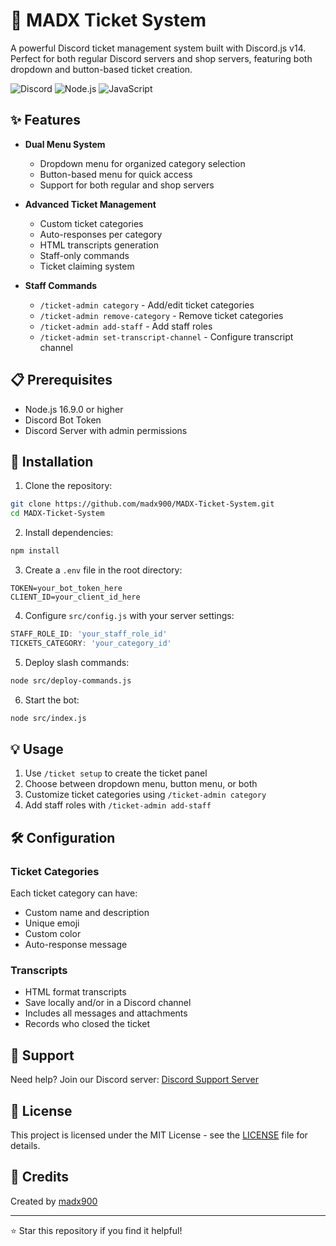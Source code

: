 # 🎫 MADX Ticket System

A powerful Discord ticket management system built with Discord.js v14. Perfect for both regular Discord servers and shop servers, featuring both dropdown and button-based ticket creation.

![Discord](https://img.shields.io/badge/Discord-7289DA?style=for-the-badge&logo=discord&logoColor=white)
![Node.js](https://img.shields.io/badge/Node.js-43853D?style=for-the-badge&logo=node.js&logoColor=white)
![JavaScript](https://img.shields.io/badge/JavaScript-F7DF1E?style=for-the-badge&logo=javascript&logoColor=black)

## ✨ Features

- **Dual Menu System**
  - Dropdown menu for organized category selection
  - Button-based menu for quick access
  - Support for both regular and shop servers

- **Advanced Ticket Management**
  - Custom ticket categories
  - Auto-responses per category
  - HTML transcripts generation
  - Staff-only commands
  - Ticket claiming system

- **Staff Commands**
  - `/ticket-admin category` - Add/edit ticket categories
  - `/ticket-admin remove-category` - Remove ticket categories
  - `/ticket-admin add-staff` - Add staff roles
  - `/ticket-admin set-transcript-channel` - Configure transcript channel

## 📋 Prerequisites

- Node.js 16.9.0 or higher
- Discord Bot Token
- Discord Server with admin permissions

## 🚀 Installation

1. Clone the repository:
```bash
git clone https://github.com/madx900/MADX-Ticket-System.git
cd MADX-Ticket-System
```

2. Install dependencies:
```bash
npm install
```

3. Create a `.env` file in the root directory:
```env
TOKEN=your_bot_token_here
CLIENT_ID=your_client_id_here
```

4. Configure `src/config.js` with your server settings:
```javascript
STAFF_ROLE_ID: 'your_staff_role_id'
TICKETS_CATEGORY: 'your_category_id'
```

5. Deploy slash commands:
```bash
node src/deploy-commands.js
```

6. Start the bot:
```bash
node src/index.js
```

## 💡 Usage

1. Use `/ticket setup` to create the ticket panel
2. Choose between dropdown menu, button menu, or both
3. Customize ticket categories using `/ticket-admin category`
4. Add staff roles with `/ticket-admin add-staff`

## 🛠️ Configuration

### Ticket Categories
Each ticket category can have:
- Custom name and description
- Unique emoji
- Custom color
- Auto-response message

### Transcripts
- HTML format transcripts
- Save locally and/or in a Discord channel
- Includes all messages and attachments
- Records who closed the ticket

## 🤝 Support

Need help? Join our Discord server:
[Discord Support Server](https://discord.gg/yKQaBYpGuh)

## 📜 License

This project is licensed under the MIT License - see the [LICENSE](LICENSE) file for details.

## 🙏 Credits

Created by [madx900](https://github.com/madx900)

---
⭐ Star this repository if you find it helpful!
